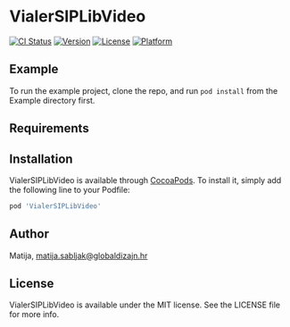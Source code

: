 # VialerSIPLibVideo

[![CI Status](http://img.shields.io/travis/Matija/VialerSIPLibVideo.svg?style=flat)](https://travis-ci.org/Matija/VialerSIPLibVideo)
[![Version](https://img.shields.io/cocoapods/v/VialerSIPLibVideo.svg?style=flat)](http://cocoapods.org/pods/VialerSIPLibVideo)
[![License](https://img.shields.io/cocoapods/l/VialerSIPLibVideo.svg?style=flat)](http://cocoapods.org/pods/VialerSIPLibVideo)
[![Platform](https://img.shields.io/cocoapods/p/VialerSIPLibVideo.svg?style=flat)](http://cocoapods.org/pods/VialerSIPLibVideo)

## Example

To run the example project, clone the repo, and run `pod install` from the Example directory first.

## Requirements

## Installation

VialerSIPLibVideo is available through [CocoaPods](http://cocoapods.org). To install
it, simply add the following line to your Podfile:

```ruby
pod 'VialerSIPLibVideo'
```

## Author

Matija, matija.sabljak@globaldizajn.hr

## License

VialerSIPLibVideo is available under the MIT license. See the LICENSE file for more info.
